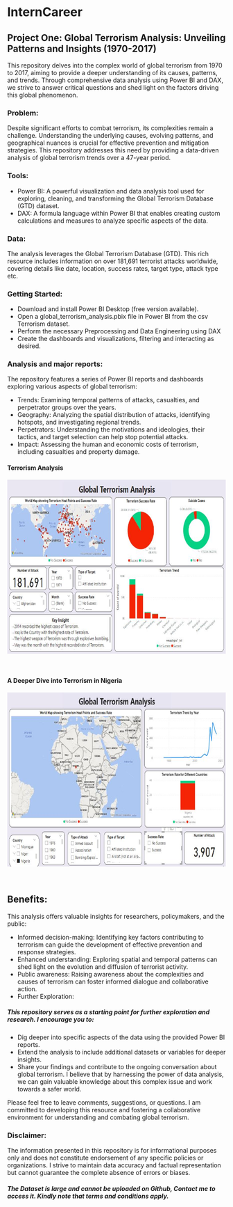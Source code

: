 # InternCareer
## Project One: Global Terrorism Analysis: Unveiling Patterns and Insights (1970-2017)

This repository delves into the complex world of global terrorism from 1970 to 2017, aiming to provide a deeper understanding of its causes, patterns, and trends. Through comprehensive data analysis using Power BI and DAX, we strive to answer critical questions and shed light on the factors driving this global phenomenon.

### Problem:

Despite significant efforts to combat terrorism, its complexities remain a challenge. Understanding the underlying causes, evolving patterns, and geographical nuances is crucial for effective prevention and mitigation strategies. This repository addresses this need by providing a data-driven analysis of global terrorism trends over a 47-year period.

### Tools:

* Power BI: A powerful visualization and data analysis tool used for exploring, cleaning, and transforming the Global Terrorism Database (GTD) dataset.
* DAX: A formula language within Power BI that enables creating custom calculations and measures to analyze specific aspects of the data.

### Data:

The analysis leverages the Global Terrorism Database (GTD). This rich resource includes information on over 181,691 terrorist attacks worldwide, covering details like date, location, success rates, target type, attack type etc.

### Getting Started:

* Download and install Power BI Desktop (free version available).
* Open a global_terrorism_analysis.pbix file in Power BI from the csv Terrorism dataset.
* Perform the necessary Preprocessing and Data Engineering using DAX
* Create the dashboards and visualizations, filtering and interacting as desired.

### Analysis and major reports:

The repository features a series of Power BI reports and dashboards exploring various aspects of global terrorism:

* Trends: Examining temporal patterns of attacks, casualties, and perpetrator groups over the years.
* Geography: Analyzing the spatial distribution of attacks, identifying hotspots, and investigating regional trends.
* Perpetrators: Understanding the motivations and ideologies, their tactics, and target selection can help stop potential attacks.
* Impact: Assessing the human and economic costs of terrorism, including casualties and property damage.

#### Terrorism Analysis
<p align = 'center'> 
<img width='700' height='400' src = 'https://github.com/OnyekaEkesi/InternCareer/blob/main/terrorismVisualization/Terrorism_5.jpg?raw=true'>
</p>  <br>

#### A Deeper Dive into Terrorism in Nigeria
<p align = 'center'> 
<img width='700' height='400' src = 'https://github.com/OnyekaEkesi/InternCareer/blob/main/terrorismVisualization/Nigeria_terrorism2.jpg?raw=true'>
</p>  <br>

## Benefits:

This analysis offers valuable insights for researchers, policymakers, and the public:

* Informed decision-making: Identifying key factors contributing to terrorism can guide the development of effective prevention and response strategies.
* Enhanced understanding: Exploring spatial and temporal patterns can shed light on the evolution and diffusion of terrorist activity.
* Public awareness: Raising awareness about the complexities and causes of terrorism can foster informed dialogue and collaborative action.
* Further Exploration:

##### This repository serves as a starting point for further exploration and research. I encourage you to:

* Dig deeper into specific aspects of the data using the provided Power BI reports.
* Extend the analysis to include additional datasets or variables for deeper insights.
* Share your findings and contribute to the ongoing conversation about global terrorism.
   I believe that by harnessing the power of data analysis, we can gain valuable knowledge about this complex issue and work towards a safer world.

Please feel free to leave comments, suggestions, or questions. I am committed to developing this resource and fostering a collaborative environment for understanding and combating global terrorism. 

### Disclaimer:

The information presented in this repository is for informational purposes only and does not constitute endorsement of any specific policies or organizations. I strive to maintain data accuracy and factual representation but cannot guarantee the complete absence of errors or biases.

##### The Dataset is large and cannot be uploaded on Github, Contact me to access it. Kindly note that terms and conditions apply.
